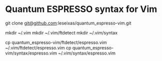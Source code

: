 # Quantum ESPRESSO syntax for Vim #


git clone git@github.com:leseixas/quantum_espresso-vim.git

mkdir ~/.vim
mkdir ~/.vim/ftdetect
mkdir ~/.vim/syntax

cp quantum_espresso-vim/ftdetect/espresso.vim ~/.vim/ftdetect/espresso.vim
cp quantum_espresso-vim/syntax/espresso.vim ~/.vim/syntax/espresso.vim
